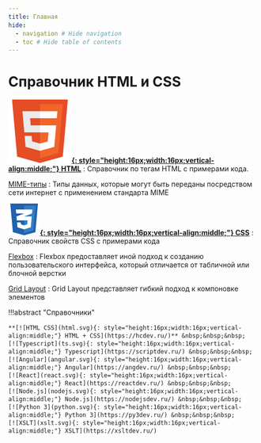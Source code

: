 ```yaml
---
title: Главная
hide:
  - navigation # Hide navigation
  - toc # Hide table of contents
---
```


# Справочник HTML и CSS

<div class="layout layout2" markdown="1">

<div class="cell" markdown="1">

**[![HTML](html.svg){: style="height:16px;width:16px;vertical-align:middle;"} HTML](/html/)**
: Справочник по тегам HTML с примерами кода.

[MIME-типы](/html/list-mime-types/)
: Типы данных, которые могут быть переданы посредством сети интернет с применением стандарта MIME

</div>

<div class="cell" markdown="1">

**[![CSS](css.svg){: style="height:16px;width:16px;vertical-align:middle;"} CSS](/css/)**
: Справочник свойств CSS с примерами кода

[Flexbox](/flex/)
: Flexbox предоставляет иной подход к созданию пользовательского интерфейса, который отличается от табличной или блочной верстки

[Grid Layout](/grid/)
: Grid Layout представляет гибкий подход к компоновке элементов

</div>

</div>

!!!abstract "Справочники"

    **[![HTML CSS](html.svg){: style="height:16px;width:16px;vertical-align:middle;"} HTML + CSS](https://hcdev.ru/)** &nbsp;&nbsp;&nbsp;
    [![Typescript](ts.svg){: style="height:16px;width:16px;vertical-align:middle;"} Typescript](https://scriptdev.ru/) &nbsp;&nbsp;&nbsp;
    [![Angular](angular.svg){: style="height:16px;width:16px;vertical-align:middle;"} Angular](https://angdev.ru/) &nbsp;&nbsp;&nbsp;
    [![React](react.svg){: style="height:16px;width:16px;vertical-align:middle;"} React](https://reactdev.ru/) &nbsp;&nbsp;&nbsp;
    [![Node.js](nodejs.svg){: style="height:16px;width:16px;vertical-align:middle;"} Node.js](https://nodejsdev.ru/) &nbsp;&nbsp;&nbsp;
    [![Python 3](python.svg){: style="height:16px;width:16px;vertical-align:middle;"} Python 3](https://py3dev.ru/) &nbsp;&nbsp;&nbsp;
    [![XSLT](xslt.svg){: style="height:16px;width:16px;vertical-align:middle;"} XSLT](https://xsltdev.ru/)

<!--
Планы

- [SCSS](https://github.com/mikaspell/sass-site-rus/blob/rus-version/source/guide.html.haml)

- [MongoDB](https://github.com/jsmarkus/the-little-mongodb-book/blob/master/ru/mongodb.markdown)
- [MariaDB](https://oracleplsql.ru/mariadb-manual.html)

- [Git](https://github.com/progit/progit2-ru)

- [MDN](https://github.com/mdn/translated-content/tree/main/files/ru/web)
-->
